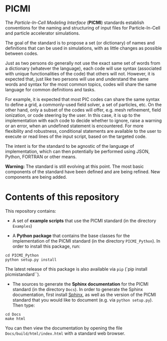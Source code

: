 # PICMI

The *Particle-In-Cell Modeling Interface* (**PICMI**) standards establish conventions for the naming and structuring of input files for Particle-In-Cell and particle accelerator simulations.

The goal of the standard is to propose a set (or dictionary) of names and definitions that can be used in simulations, with as little changes as possible between codes.

Just as two persons do generally not use the exact same set of words from a dictionary (whatever the language), each code will use syntax (associated with unique functionalities of the code) that others will not. However, it is expected that, just like two persons will use and understand the same words and syntax for the most common topics, codes will share the same language for common definitions and tasks.

For example, it is expected that most PIC codes can share the same syntax to define a grid, a commonly-used field solver, a set of particles, etc. On the other hand, only a subset of the codes will offer, e.g. mesh refinement, field ionization, or code steering by the user. In this case, it is up to the implementation with each code to decide whether to ignore, raise a warning or an error, when an undefined statement is encountered. For more flexibility and robustness, conditional statements are available to the user to execute or read lines of the input script, based on the targeted code. 

The intent is for the standard to be agnostic of the language of implementation, which can then potentially be performed using JSON, Python, FORTRAN or other means.

**Warning:**
The standard is still evolving at this point. The most basic components of the standard have been defined and are being refined. New components are being added.

# Contents of this repository

This repository contains:

- A set of **example scripts** that use the PICMI standard (in the directory `Examples`)

- A **Python package** that contains the base classes for the implementation of the PICMI standard (in the directory `PICMI_Python`). In order to install this package, run:
```
cd PICMI_Python
python setup.py install
```
The latest release of this package is also available via `pip` (`pip install picmistandard``).

- The sources to generate the **Sphinx documentation** for the PICMI standard (in the directory `Docs`). In order to generate the Sphinx documentation, first install [Sphinx](), as well as the version of the PICMI standard that you would like to document (e.g. via `python setup.py`). Then type:
```
cd Docs
make html
```
You can then view the documentation by opening the file `Docs/build/html/index.html` with a standard web browser.